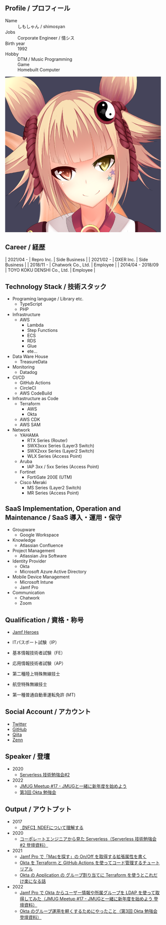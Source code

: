 <!-- markdownlint-disable MD033 MD041-->
<div id="parent-container">
  <div id="child1">
    <h2>Profile / プロフィール</h2>
    <dl>
      <dt>Name</dt>
      <dd>しもしゃん / shimosyan</dd>
      <dt>Jobs</dt>
      <dd>Corporate Engineer / 情シス</dd>
      <dt>Birth year</dt>
      <dd>1992</dd>
      <dt>Hobby</dt>
      <dd>DTM / Music Programming</dd>
      <dd>Game</dd>
      <dd>Homebuilt Computer</dd><!-- cspell: disable-line-->
    </dl>
  </div>
  <div id="child2">
    <img src="./avatar.png" alt="AvatarImage">
  </div>
</div>

## Career / 経歴

<!-- cspell: disable-->

| 2021/04 -       | Repro Inc.                   | Side Business  |
| 2021/02 -       | DXER Inc.                    | Side Business  |
| 2018/11 -       | Chatwork Co., Ltd.           | Employee  |
| 2014/04 - 2018/09 | TOYO KOKU DENSHI Co., Ltd. | Employee  |

## Technology Stack / 技術スタック

- Programing language / Library etc.
  - TypeScript
  - PHP
- Infrastructure
  - AWS
    - Lambda
    - Step Functions
    - ECS
    - RDS
    - Glue
    - ete...
- Data Ware House
  - TreasureData
- Monitoring
  - Datadog
- CI/CD
  - GitHub Actions
  - CircleCI
  - AWS CodeBuild
- Infrastructure as Code
  - Terraform
    - AWS
    - Okta
  - AWS CDK
  - AWS SAM
- Network
  - YAHAMA
    - RTX Series (Router)
    - SWX3xxx Series (Layer3 Switch)
    - SWX2xxx Series (Layer2 Switch)
    - WLX Series (Access Point)
  - Aruba
    - IAP 3xx / 5xx Series (Access Point)
  - Fortinet
    - FortiGate 200E (UTM)
  - Cisco Meraki
    - MS Series (Layer2 Switch)
    - MR Series (Access Point)

## SaaS Implementation, Operation and Maintenance / SaaS 導入・運用・保守

- Groupware
  - Google Workspace
- Knowledge
  - Atlassian Confluence
- Project Management
  - Atlassian Jira Software
- Identity Provider
  - Okta
  - Microsoft Azure Active Directory
- Mobile Device Management
  - Microsoft Intune
  - Jamf Pro
- Communication
  - Chatwork
  - Zoom

## Qualification / 資格・称号

- [Jamf Heroes](https://heroes.jamf.com/profiles/48fe6d85-620a-4329-a7c0-4555db50aaf2)

- ITパスポート試験（IP）
- 基本情報技術者試験（FE）
- 応用情報技術者試験（AP）

- 第二種陸上特殊無線技士
- 航空特殊無線技士

- 第一種普通自動車運転免許 (MT)

## Social Account / アカウント

- [Twitter](https://twitter.com/shimosyan)
- [GitHub](https://github.com/shimosyan)
- [Qiita](https://qiita.com/shimosyan)
- [Zenn](https://zenn.dev/shimosyan)

## Speaker / 登壇

- 2020
  - [Serverless 技術勉強会#2](https://techplay.jp/event/764308)
- 2022
  - [JMUG Meetup #17 - JMUGと一緒に新年度を始めよう](https://eventregist.com/e/jmug0017)
  - [第3回 Okta 勉強会](https://okta.connpass.com/event/244426/)

## Output / アウトプット

- 2017
  - [【NFC】NDEFについて理解する](https://qiita.com/shimosyan/items/ed21fb6984240baa7397)
- 2020
  - [コーポレートエンジニアから見た Serverless（Serverless 技術勉強会#2 登壇資料）](https://speakerdeck.com/shimosyan/serverlessji-shu-mian-qiang-hui-number-2-chatworkdeng-tan-zi-liao)
- 2021
  - [Jamf Pro で「Macを探す」の On/Off を取得する拡張属性を書く](https://zenn.dev/shimosyan/articles/a2bcc5d09b4c18)
  - [Okta を Terraform と GitHub Actions を使ってコード管理するチュートリアル](https://zenn.dev/shimosyan/books/bb0ba712133779061804)
  - [Okta の Application の グループ割り当てに Terraform を使うとこれだけ楽になる話](https://zenn.dev/shimosyan/articles/fe952fe9a408cf)
- 2022
  - [Jamf Pro で Okta からユーザー情報や所属グループを LDAP を使って取得してみた（JMUG Meetup #17 - JMUGと一緒に新年度を始めよう 登壇資料）](https://speakerdeck.com/shimosyan/jamf-pro-de-okta-karayuzaqing-bao-yasuo-shu-gurupuwo-ldap-woshi-tutequ-de-sitemita)
  - [Okta のグループ運用を軽くするためにやったこと（第3回 Okta 勉強会 登壇資料）](https://speakerdeck.com/shimosyan/okta-falsegurupuyun-yong-wo-qing-kusurutameniyatutakoto)
